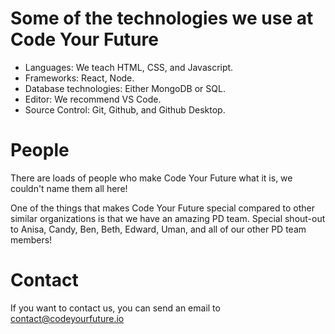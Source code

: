 # Some of the technologies we use at Code Your Future

- Languages: We teach HTML, CSS, and Javascript.
- Frameworks: React, Node.
- Database technologies: Either MongoDB or SQL.
- Editor: We recommend VS Code.
- Source Control: Git, Github, and Github Desktop.

# People

There are loads of people who make Code Your Future what it is, we couldn't name them all here!

One of the things that makes Code Your Future special compared to other similar organizations is that we have an amazing PD team. Special shout-out to Anisa, Candy, Ben, Beth, Edward, Uman, and all of our other PD team members!

# Contact

If you want to contact us, you can send an email to contact@codeyourfuture.io
